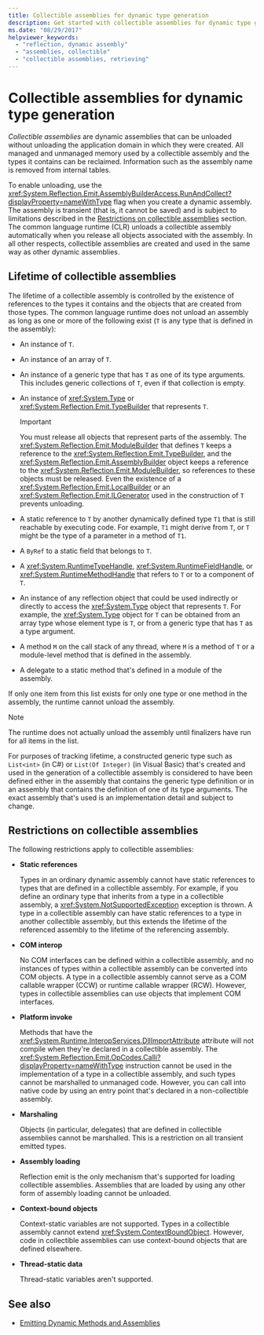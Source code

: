 ```yaml
---
title: Collectible assemblies for dynamic type generation
description: Get started with collectible assemblies for dynamic type generation in .NET. Read about collectible assembly lifetimes and restrictions.
ms.date: "08/29/2017"
helpviewer_keywords:
  - "reflection, dynamic assembly"
  - "assemblies, collectible"
  - "collectible assemblies, retrieving"
---
```

# Collectible assemblies for dynamic type generation

*Collectible assemblies* are dynamic assemblies that can be unloaded without unloading the application domain in which they were created. All managed and unmanaged memory used by a collectible assembly and the types it contains can be reclaimed. Information such as the assembly name is removed from internal tables.

To enable unloading, use the <xref:System.Reflection.Emit.AssemblyBuilderAccess.RunAndCollect?displayProperty=nameWithType> flag when you create a dynamic assembly. The assembly is transient (that is, it cannot be saved) and is subject to limitations described in the [Restrictions on collectible assemblies](#restrictions-on-collectible-assemblies) section. The common language runtime (CLR) unloads a collectible assembly automatically when you release all objects associated with the assembly. In all other respects, collectible assemblies are created and used in the same way as other dynamic assemblies.

## Lifetime of collectible assemblies

The lifetime of a collectible assembly is controlled by the existence of references to the types it contains and the objects that are created from those types. The common language runtime does not unload an assembly as long as one or more of the following exist (`T` is any type that is defined in the assembly):

- An instance of `T`.
- An instance of an array of `T`.
- An instance of a generic type that has `T` as one of its type arguments. This includes generic collections of `T`, even if that collection is empty.
- An instance of <xref:System.Type> or <xref:System.Reflection.Emit.TypeBuilder> that represents `T`.

   > [!IMPORTANT]
   > You must release all objects that represent parts of the assembly. The <xref:System.Reflection.Emit.ModuleBuilder> that defines `T` keeps a reference to the <xref:System.Reflection.Emit.TypeBuilder>, and the <xref:System.Reflection.Emit.AssemblyBuilder> object keeps a reference to the <xref:System.Reflection.Emit.ModuleBuilder>, so references to these objects must be released. Even the existence of a <xref:System.Reflection.Emit.LocalBuilder> or an <xref:System.Reflection.Emit.ILGenerator> used in the construction of `T` prevents unloading.

- A static reference to `T` by another dynamically defined type `T1` that is still reachable by executing code. For example, `T1` might derive from `T`, or `T` might be the type of a parameter in a method of `T1`.
- A `ByRef` to a static field that belongs to `T`.
- A <xref:System.RuntimeTypeHandle>, <xref:System.RuntimeFieldHandle>, or <xref:System.RuntimeMethodHandle> that refers to `T` or to a component of `T`.
- An instance of any reflection object that could be used indirectly or directly to access the <xref:System.Type> object that represents `T`. For example, the <xref:System.Type> object for `T` can be obtained from an array type whose element type is `T`, or from a generic type that has `T` as a type argument.
- A method `M` on the call stack of any thread, where `M` is a method of `T` or a module-level method that is defined in the assembly.
- A delegate to a static method that's defined in a module of the assembly.

If only one item from this list exists for only one type or one method in the assembly, the runtime cannot unload the assembly.

> [!NOTE]
> The runtime does not actually unload the assembly until finalizers have run for all items in the list.

For purposes of tracking lifetime, a constructed generic type such as `List<int>` (in C#) or `List(Of Integer)` (in Visual Basic) that's created and used in the generation of a collectible assembly is considered to have been defined either in the assembly that contains the generic type definition or in an assembly that contains the definition of one of its type arguments. The exact assembly that's used is an implementation detail and subject to change.

## Restrictions on collectible assemblies

The following restrictions apply to collectible assemblies:

- **Static references**

  Types in an ordinary dynamic assembly cannot have static references to types that are defined in a collectible assembly. For example, if you define an ordinary type that inherits from a type in a collectible assembly, a <xref:System.NotSupportedException> exception is thrown. A type in a collectible assembly can have static references to a type in another collectible assembly, but this extends the lifetime of the referenced assembly to the lifetime of the referencing assembly.

- **COM interop**

   No COM interfaces can be defined within a collectible assembly, and no instances of types within a collectible assembly can be converted into COM objects. A type in a collectible assembly cannot serve as a COM callable wrapper (CCW) or runtime callable wrapper (RCW). However, types in collectible assemblies can use objects that implement COM interfaces.

- **Platform invoke**

   Methods that have the <xref:System.Runtime.InteropServices.DllImportAttribute> attribute will not compile when they're declared in a collectible assembly. The <xref:System.Reflection.Emit.OpCodes.Calli?displayProperty=nameWithType> instruction cannot be used in the implementation of a type in a collectible assembly, and such types cannot be marshalled to unmanaged code. However, you can call into native code by using an entry point that's declared in a non-collectible assembly.

- **Marshaling**

   Objects (in particular, delegates) that are defined in collectible assemblies cannot be marshalled. This is a restriction on all transient emitted types.

- **Assembly loading**

   Reflection emit is the only mechanism that's supported for loading collectible assemblies. Assemblies that are loaded by using any other form of assembly loading cannot be unloaded.

- **Context-bound objects**

   Context-static variables are not supported. Types in a collectible assembly cannot extend <xref:System.ContextBoundObject>. However, code in collectible assemblies can use context-bound objects that are defined elsewhere.

- **Thread-static data**

   Thread-static variables aren't supported.

## See also

- [Emitting Dynamic Methods and Assemblies](emitting-dynamic-methods-and-assemblies.md)
